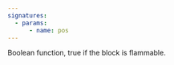 ```yaml
---
signatures:
  - params:
      - name: pos
---
```


Boolean function, true if the block is flammable.
